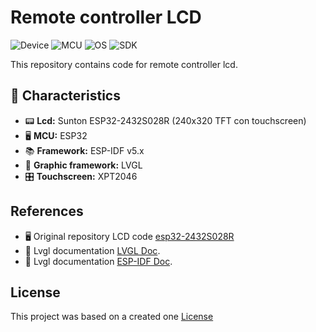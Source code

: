 # Remote controller LCD

![Device](https://img.shields.io/badge/DEVICE-ESP32--2432S028R-8A2BE2)
![MCU](https://img.shields.io/badge/MCU-ESP32-8A2BE2)
![OS](https://img.shields.io/badge/OS-FreeRTOS-green)
![SDK](https://img.shields.io/badge/SDK-ESP--IDF%20v5.x-blue)

This repository contains code for remote controller lcd.

## 📌 Characteristics

- 📟 **Lcd:** Sunton ESP32-2432S028R (240x320 TFT con touchscreen)
- 🖥️ **MCU:** ESP32
- 📚 **Framework:** ESP-IDF v5.x
- 🎨 **Graphic framework:** LVGL
- 🎛️ **Touchscreen:** XPT2046

## References

- 🖥️ Original repository LCD code [esp32-2432S028R](https://github.com/limpens/esp32-2432S028R) 
- 📘 Lvgl documentation [LVGL Doc](https://lvgl.io/).
- 📘 Lvgl documentation [ESP-IDF Doc](https://docs.espressif.com/projects/esp-idf/en/stable/esp32/index.html).

## License 
This project was based on a created one [License](https://github.com/salmanbwq/PantallaTFG/blob/main/LICENSE)
